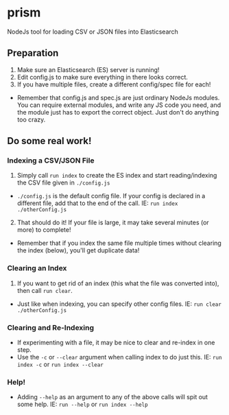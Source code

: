 # prism
NodeJs tool for loading CSV or JSON files into Elasticsearch

## Preparation
 1. Make sure an Elasticsearch (ES) server is running!
 2. Edit config.js to make sure everything in there looks correct.
 3. If you have multiple files, create a different config/spec file for each!
 - Remember that config.js and spec.js are just ordinary NodeJs modules. You can require external modules, and write any JS code you need, and the module just has to export the correct object. Just don't do anything too crazy.

## Do some real work!

### Indexing a CSV/JSON File
 1. Simply call `run index` to create the ES index and start reading/indexing the CSV file given in `./config.js`
   - `./config.js` is the default config file. If your config is declared in a different file, add that to the end of the call. IE: `run index ./otherConfig.js`
 2. That should do it! If your file is large, it may take several minutes (or more) to complete!
 - Remember that if you index the same file multiple times without clearing the index (below), you'll get duplicate data!

### Clearing an Index
 1. If you want to get rid of an index (this what the file was converted into), then call `run clear`.
   - Just like when indexing, you can specify other config files. IE: `run clear ./otherConfig.js`

### Clearing and Re-Indexing
 - If experimenting with a file, it may be nice to clear and re-index in one step.
 - Use the `-c` or `--clear` argument when calling index to do just this. IE: `run index -c` or `run index --clear`

### Help!
 - Adding `--help` as an argument to any of the above calls will spit out some help. IE: `run --help` or `run index --help`